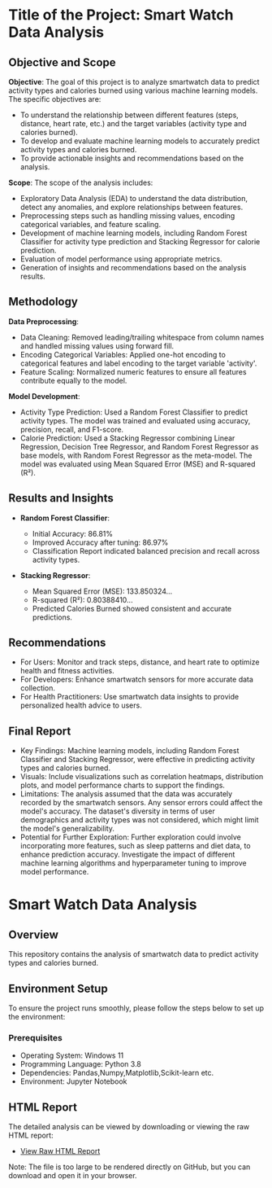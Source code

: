 # Title of the Project: Smart Watch Data Analysis

## Objective and Scope
**Objective**: The goal of this project is to analyze smartwatch data to predict activity types and calories burned using various machine learning models. The specific objectives are:
- To understand the relationship between different features (steps, distance, heart rate, etc.) and the target variables (activity type and calories burned).
- To develop and evaluate machine learning models to accurately predict activity types and calories burned.
- To provide actionable insights and recommendations based on the analysis.

**Scope**: The scope of the analysis includes:
- Exploratory Data Analysis (EDA) to understand the data distribution, detect any anomalies, and explore relationships between features.
- Preprocessing steps such as handling missing values, encoding categorical variables, and feature scaling.
- Development of machine learning models, including Random Forest Classifier for activity type prediction and Stacking Regressor for calorie prediction.
- Evaluation of model performance using appropriate metrics.
- Generation of insights and recommendations based on the analysis results.

## Methodology
**Data Preprocessing**:
- Data Cleaning: Removed leading/trailing whitespace from column names and handled missing values using forward fill.
- Encoding Categorical Variables: Applied one-hot encoding to categorical features and label encoding to the target variable 'activity'.
- Feature Scaling: Normalized numeric features to ensure all features contribute equally to the model.

**Model Development**:
- Activity Type Prediction: Used a Random Forest Classifier to predict activity types. The model was trained and evaluated using accuracy, precision, recall, and F1-score.
- Calorie Prediction: Used a Stacking Regressor combining Linear Regression, Decision Tree Regressor, and Random Forest Regressor as base models, with Random Forest Regressor as the meta-model. The model was evaluated using Mean Squared Error (MSE) and R-squared (R²).

## Results and Insights
- **Random Forest Classifier**:
  - Initial Accuracy: 86.81%
  - Improved Accuracy after tuning: 86.97%
  - Classification Report indicated balanced precision and recall across activity types.

- **Stacking Regressor**:
  - Mean Squared Error (MSE): 133.850324...
  - R-squared (R²): 0.80388410...
  - Predicted Calories Burned showed consistent and accurate predictions.

## Recommendations
- For Users: Monitor and track steps, distance, and heart rate to optimize health and fitness activities.
- For Developers: Enhance smartwatch sensors for more accurate data collection.
- For Health Practitioners: Use smartwatch data insights to provide personalized health advice to users.

## Final Report
- Key Findings: Machine learning models, including Random Forest Classifier and Stacking Regressor, were effective in predicting activity types and calories burned.
- Visuals: Include visualizations such as correlation heatmaps, distribution plots, and model performance charts to support the findings.
- Limitations: The analysis assumed that the data was accurately recorded by the smartwatch sensors. Any sensor errors could affect the model's accuracy. The dataset's diversity in terms of user demographics and activity types was not considered, which might limit the model's generalizability.
- Potential for Further Exploration: Further exploration could involve incorporating more features, such as sleep patterns and diet data, to enhance prediction accuracy. Investigate the impact of different machine learning algorithms and hyperparameter tuning to improve model performance.

# Smart Watch Data Analysis

## Overview
This repository contains the analysis of smartwatch data to predict activity types and calories burned.

## Environment Setup

To ensure the project runs smoothly, please follow the steps below to set up the environment:

### Prerequisites

- Operating System: Windows 11
- Programming Language: Python 3.8
- Dependencies: Pandas,Numpy,Matplotlib,Scikit-learn etc.
- Environment: Jupyter Notebook

## HTML Report
The detailed analysis can be viewed by downloading or viewing the raw HTML report:
- [View Raw HTML Report](https://github.com/rbsvd/SmartWatch-Data-Analysis/raw/main/SmartWatchDataAnalysis.html)

Note: The file is too large to be rendered directly on GitHub, but you can download and open it in your browser.
